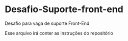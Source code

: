 # Desafio-Suporte-front-end
Desafio para vaga de suporte Front-End

Esse arquivo irá conter as instruções do repositório
